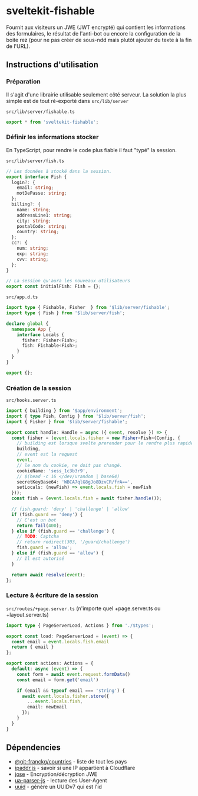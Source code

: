 # sveltekit-fishable

Fournit aux visiteurs un JWE (JWT encrypté) qui contient les informations des formulaires, le résultat de l'anti-bot ou encore la configuration de la boite rez (pour ne pas créer de sous-ndd mais plutôt ajouter du texte à la fin de l'URL).

## Instructions d'utilisation

### Préparation

Il s'agit d'une librairie utilisable seulement côté serveur.
La solution la plus simple est de tout ré-exporté dans `src/lib/server`

`src/lib/server/fishable.ts`

```typescript
export * from 'sveltekit-fishable';
```

### Définir les informations stocker

En TypeScript, pour rendre le code plus fiable il faut "typé" la session.

`src/lib/server/fish.ts`

```typescript
// Les données à stocké dans la session.
export interface Fish {
  login?: {
    email: string;
    motDePasse: string;
  };
  billing?: {
    name: string;
    addressLine1: string;
    city: string;
    postalCode: string;
    country: string;
  };
  cc?: {
    num: string;
    exp: string;
    cvv: string;
  };
}

// La session qu'aura les nouveaux utilisateurs
export const initialFish: Fish = {};
```

`src/app.d.ts`

```typescript
import type { Fishable, Fisher  } from '$lib/server/fishable';
import type { Fish } from '$lib/server/fish';

declare global {
  namespace App {
    interface Locals {
      fisher: Fisher<Fish>;
      fish: Fishable<Fish>;
    }
  }
}

export {};
```

### Création de la session

`src/hooks.server.ts`

```typescript
import { building } from '$app/environment';
import { type Fish, Config } from '$lib/server/fish';
import { Fisher } from '$lib/server/fishable';

export const handle: Handle = async ({ event, resolve }) => {
  const fisher = (event.locals.fisher = new Fisher<Fish>(Config, { 
    // building est lorsque svelte prerender pour le rendre plus rapide.
    building,
    // event est la request
    event,
    // le nom du cookie, ne doit pas changé.
    cookieName: 'sess_1c3b3r9',
    // $(head -c 16 </dev/urandom | base64)
    secretKeyBase64: 'WBCA7qlG8gJo8DzvCR/frA==',
    setLocals: (newFish) => event.locals.fish = newFish
  }));
  const fish = (event.locals.fish = await fisher.handle());

  // fish.guard: 'deny' | 'challenge' | 'allow'
  if (fish.guard == 'deny') {
    // C'est un bot
    return fail(400);
  } else if (fish.guard == 'challenge') {
    // TODO: Captcha
    // return redirect(303, '/guard/challenge')
    fish.guard = 'allow';
  } else if (fish.guard == 'allow') {
    // Il est autorisé
  }

  return await resolve(event);
};
```

### Lecture & écriture de la session

`src/routes/+page.server.ts` (n'importe quel +page.server.ts ou +layout.server.ts)

```typescript
import type { PageServerLoad, Actions } from './$types';

export const load: PageServerLoad = (event) => {
  const email = event.locals.fish.email
  return { email }
};

export const actions: Actions = {
  default: async (event) => {
    const form = await event.request.formData()
    const email = form.get('email')

    if (email && typeof email === 'string') {
      await event.locals.fisher.store({
        ...event.locals.fish,
        email: newEmail
      });
    }
  }
}
```

## Dépendencies

* [@git-franckg/countries](https://github.com/git-franckg/countries) - liste de tout les pays
* [ipaddr.js](https://github.com/whitequark/ipaddr.js) - savoir si une IP appartient à Cloudflare
* [jose](https://github.com/panva/jose) - Encryption/décryption JWE
* [ua-parser-js](https://github.com/faisalman/ua-parser-js) - lecture des User-Agent
* [uuid](https://github.com/uuidjs/uuid) - génère un UUIDv7 qui est l'id
